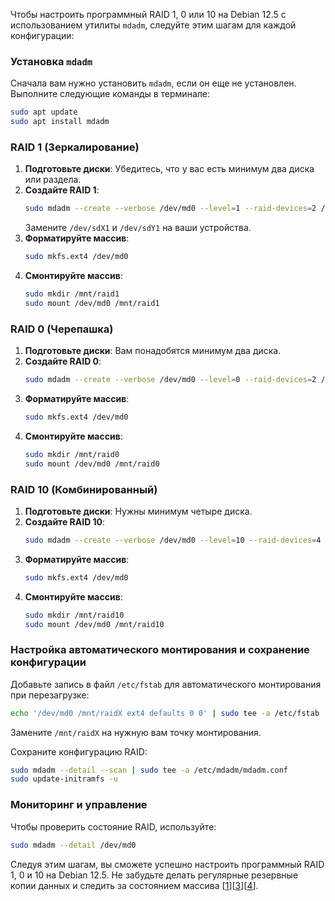 Чтобы настроить программный RAID 1, 0 или 10 на Debian 12.5 с использованием утилиты `mdadm`, следуйте этим шагам для каждой конфигурации:

### Установка `mdadm`
Сначала вам нужно установить `mdadm`, если он еще не установлен. Выполните следующие команды в терминале:
```bash
sudo apt update
sudo apt install mdadm
```

### RAID 1 (Зеркалирование)
1. **Подготовьте диски**: Убедитесь, что у вас есть минимум два диска или раздела.
2. **Создайте RAID 1**:
   ```bash
   sudo mdadm --create --verbose /dev/md0 --level=1 --raid-devices=2 /dev/sdX1 /dev/sdY1
   ```
   Замените `/dev/sdX1` и `/dev/sdY1` на ваши устройства.
3. **Форматируйте массив**:
   ```bash
   sudo mkfs.ext4 /dev/md0
   ```
4. **Смонтируйте массив**:
   ```bash
   sudo mkdir /mnt/raid1
   sudo mount /dev/md0 /mnt/raid1
   ```

### RAID 0 (Черепашка)
1. **Подготовьте диски**: Вам понадобятся минимум два диска.
2. **Создайте RAID 0**:
   ```bash
   sudo mdadm --create --verbose /dev/md0 --level=0 --raid-devices=2 /dev/sdX1 /dev/sdY1
   ```
3. **Форматируйте массив**:
   ```bash
   sudo mkfs.ext4 /dev/md0
   ```
4. **Смонтируйте массив**:
   ```bash
   sudo mkdir /mnt/raid0
   sudo mount /dev/md0 /mnt/raid0
   ```

### RAID 10 (Комбинированный)
1. **Подготовьте диски**: Нужны минимум четыре диска.
2. **Создайте RAID 10**:
   ```bash
   sudo mdadm --create --verbose /dev/md0 --level=10 --raid-devices=4 /dev/sdX1 /dev/sdY1 /dev/sdZ1 /dev/sdW1
   ```
3. **Форматируйте массив**:
   ```bash
   sudo mkfs.ext4 /dev/md0
   ```
4. **Смонтируйте массив**:
   ```bash
   sudo mkdir /mnt/raid10
   sudo mount /dev/md0 /mnt/raid10
   ```

### Настройка автоматического монтирования и сохранение конфигурации
Добавьте запись в файл `/etc/fstab` для автоматического монтирования при перезагрузке:
```bash
echo '/dev/md0 /mnt/raidX ext4 defaults 0 0' | sudo tee -a /etc/fstab
```
Замените `/mnt/raidX` на нужную вам точку монтирования.

Сохраните конфигурацию RAID:
```bash
sudo mdadm --detail --scan | sudo tee -a /etc/mdadm/mdadm.conf
sudo update-initramfs -u
```

### Мониторинг и управление
Чтобы проверить состояние RAID, используйте:
```bash
sudo mdadm --detail /dev/md0
```

Следуя этим шагам, вы сможете успешно настроить программный RAID 1, 0 и 10 на Debian 12.5. Не забудьте делать регулярные резервные копии данных и следить за состоянием массива [[1](https://reintech.io/blog/configuring-software-raid-mdadm-debian-12)][[3](https://reintech.io/blog/setting-up-raid-storage-on-debian-12)][[4](https://wiki.debian.org/SoftwareRAID)]. 
